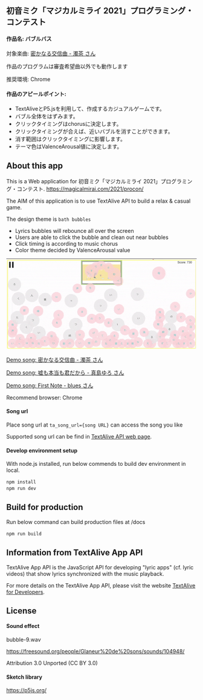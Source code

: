 ## 初音ミク「マジカルミライ 2021」プログラミング・コンテスト

#### 作品名: バブルバス

対象楽曲: [密かなる交信曲 - 濁茶 さん](https://rikahei.github.io/mm_procon_2021_production/?ta_song_url=https%3A%2F%2Fwww.youtube.com%2Fwatch%3Fv%3DCh4RQPG1Tmo)

作品のプログラムは審査希望曲以外でも動作します

推奨環境: Chrome

#### 作品のアピールポイント: 

* TextAliveとP5.jsを利用して、作成するカジュアルゲームです。
* バブル全体をはずみます。
* クリックタイミングはchorusに決定します。
* クリックタイミングが合えば、近いバブルを消すことができます。
* 消す範囲はクリックタイミングに影響します。
* テーマ色はValenceArousal値に決定します。

## About this app

This is a Web application for 初音ミク「マジカルミライ 2021」プログラミング・コンテスト.
https://magicalmirai.com/2021/procon/

The AIM of this application is to use TextAlive API to build a relax & casual game.

The design theme is `bath bubbles` 

* Lyrics bubbles will rebounce all over the screen 
* Users are able to click the bubble and clean out near bubbles
* Click timing is according to music chorus
* Color theme decided by ValenceArousal value

![Screenshot](https://github.com/Rikahei/miku_procon_2021/blob/master/assets/demo_1.gif "click demo")

[Demo song: 密かなる交信曲 - 濁茶 さん](https://rikahei.github.io/mm_procon_2021_production/?ta_song_url=https%3A%2F%2Fwww.youtube.com%2Fwatch%3Fv%3DCh4RQPG1Tmo)

[Demo song: 嘘も本当も君だから - 真島ゆろ さん](https://rikahei.github.io/mm_procon_2021_production/?ta_song_url=https%3A%2F%2Fwww.youtube.com%2Fwatch%3Fv%3DSe89rQPp5tk)

[Demo song: First Note - blues さん](https://rikahei.github.io/mm_procon_2021_production/)

Recommend browser: Chrome

#### Song url
Place song url at `ta_song_url={song URL}` can access the song you like

Supported song url can be find in [TextAlive API web page](https://textalive.jp/songs).
#### Develop environment setup

With node.js installed, run below commends to build dev environment in local.

```sh
npm install
npm run dev
```

## Build for production

Run below command can build production files at /docs

```sh
npm run build
```

## Information from TextAlive App API

TextAlive App API is the JavaScript API for developing "lyric apps" (cf. lyric videos) that show lyrics synchronized with the music playback.

For more details on the TextAlive App API, please visit the website [TextAlive for Developers](https://developer.textalive.jp/).

## License

#### Sound effect

bubble-9.wav

https://freesound.org/people/Glaneur%20de%20sons/sounds/104948/

Attribution 3.0 Unported (CC BY 3.0)

#### Sketch library

https://p5js.org/